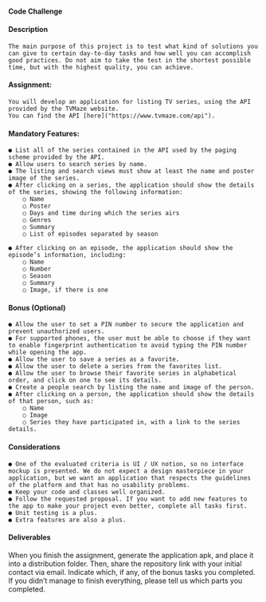 #### Code Challenge

#### Description
    The main purpose of this project is to test what kind of solutions you can give to certain day-to-day tasks and how well you can accomplish good practices. Do not aim to take the test in the shortest possible time, but with the highest quality, you can achieve. 

#### Assignment: 
    You will develop an application for listing TV series, using the API provided by the TVMaze website.
    You can find the API [here]("https://www.tvmaze.com/api").

#### Mandatory Features:
    ● List all of the series contained in the API used by the paging scheme provided by the API.
    ● Allow users to search series by name.
    ● The listing and search views must show at least the name and poster image of the series.
    ● After clicking on a series, the application should show the details of the series, showing the following information:
        ○ Name
        ○ Poster
        ○ Days and time during which the series airs
        ○ Genres
        ○ Summary
        ○ List of episodes separated by season

    ● After clicking on an episode, the application should show the episode’s information, including:
        ○ Name
        ○ Number
        ○ Season
        ○ Summary
        ○ Image, if there is one

#### Bonus (Optional)
    ● Allow the user to set a PIN number to secure the application and prevent unauthorized users.
    ● For supported phones, the user must be able to choose if they want to enable fingerprint authentication to avoid typing the PIN number while opening the app.
    ● Allow the user to save a series as a favorite.
    ● Allow the user to delete a series from the favorites list.
    ● Allow the user to browse their favorite series in alphabetical order, and click on one to see its details.
    ● Create a people search by listing the name and image of the person.
    ● After clicking on a person, the application should show the details of that person, such as:
        ○ Name
        ○ Image
        ○ Series they have participated in, with a link to the series details.
#### Considerations
    ● One of the evaluated criteria is UI / UX notion, so no interface mockup is presented. We do not expect a design masterpiece in your application, but we want an application that respects the guidelines of the platform and that has no usability problems.
    ● Keep your code and classes well organized.
    ● Follow the requested proposal. If you want to add new features to the app to make your project even better, complete all tasks first.
    ● Unit testing is a plus.
    ● Extra features are also a plus.

#### Deliverables
When you finish the assignment, generate the application apk, and place it into a distribution folder. Then, share the repository link with your initial contact via email. Indicate which, if any, of the bonus tasks you completed.
If you didn’t manage to finish everything, please tell us which parts you completed.
 